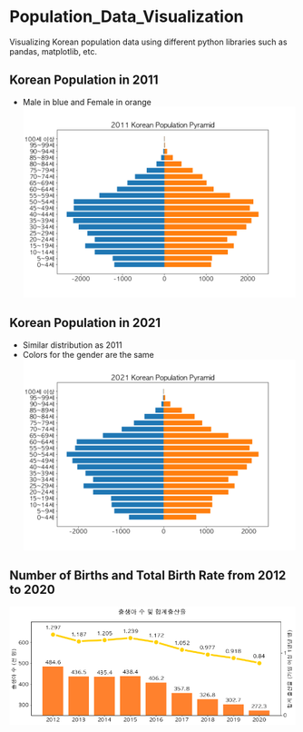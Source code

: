 # Population_Data_Visualization

Visualizing Korean population data using different python libraries such as pandas, matplotlib, etc.

## Korean Population in 2011

-   Male in blue and Female in orange
    <img src='2011_KOpopulation.png'>

## Korean Population in 2021

-   Similar distribution as 2011
-   Colors for the gender are the same
    <img src='2021_KOpopulation.png'>

## Number of Births and Total Birth Rate from 2012 to 2020

<img src='Total_Births_Rate.png'>
